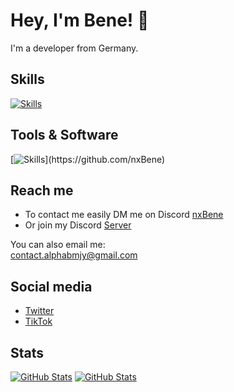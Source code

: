 # Hey, I'm Bene! 👋

I'm a developer from Germany.

## Skills
[![Skills](https://skillicons.dev/icons?i=nodejs,html,css,js,php,swift)](https://github.com/nxBene)

## Tools & Software
[![Skills]([https://skillicons.dev/icons?i=vscode,github,git,discord,bots](https://skillicons.dev/icons?i=vscode,idea,github,codepen,replit,git,discord,bots))](https://github.com/nxBene)

## Reach me

- To contact me easily DM me on Discord [nxBene](http://discord.com/users/nxBene)
- Or join my Discord [Server](https://page.benekn.repl.co/goto/discord.html)

You can also email me:<br>
[contact.alphabmjy@gmail.com](mailto:contact.alphabmjy@gmail.com)

## Social media
- [Twitter](https://twitter.com/AlphaBMJy)
- [TikTok](https://www.tiktok.com/@alphabmjy)

## Stats
[![GitHub Stats](https://github-stats.qrpx.link/api/top-langs/?username=nxBene&langs_count=5)](https://github.com/nxBene)
[![GitHub Stats](https://github-stats.qrpx.link/api?username=nxBene&count_private=true&show_icons=true&include_all_commits=true&hide_border=true)](https://github.com/nxBene)
